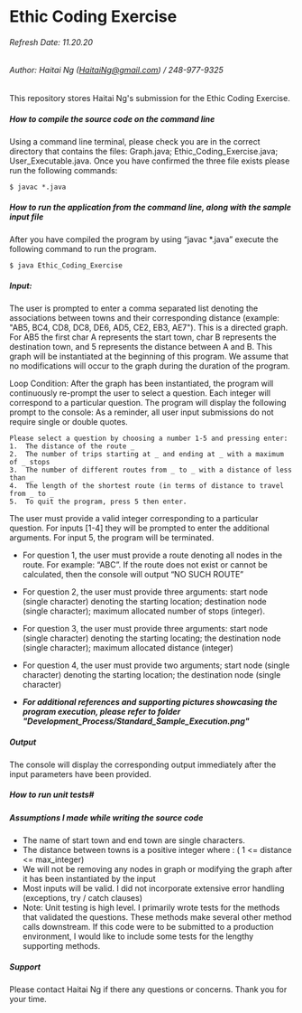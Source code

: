 # Ethic Coding Exercise
###### Refresh Date: 11.20.20 
###### Author: Haitai Ng (HaitaiNg@gmail.com) / 248-977-9325
This repository stores Haitai Ng's submission for the Ethic Coding Exercise. 

##### How to compile the source code on the command line 
Using a command line terminal, please check you are in the correct directory that contains the files: Graph.java; Ethic_Coding_Exercise.java; User_Executable.java. Once you have confirmed the three file exists please run the following commands:
```
$ javac *.java
```
##### How to run the application from the command line, along with the sample input file
After you have compiled the program by using “javac *.java” execute the following command to run the program.
```
$ java Ethic_Coding_Exercise
```

##### Input: 
The user is prompted to enter a comma separated list denoting the associations between towns and their corresponding distance (example: "AB5, BC4, CD8, DC8, DE6, AD5, CE2, EB3, AE7"). This is a directed graph. For AB5 the first char A represents the start town, char B represents the destination town, and 5 represents the distance between A and B. This graph will be instantiated at the beginning of this program. We assume that no modifications will occur to the graph during the duration of the program. 

Loop Condition: After the graph has been instantiated, the program will continuously re-prompt the user to select a question. Each integer will correspond to a particular question. The program will display the following prompt to the console: As a reminder, all user input submissions do not require single or double quotes. 

```
Please select a question by choosing a number 1-5 and pressing enter: 
1.	The distance of the route _
2.	The number of trips starting at _ and ending at _ with a maximum of _ stops 
3.	The number of different routes from _ to _ with a distance of less than _
4.	The length of the shortest route (in terms of distance to travel from _ to _ 
5.	To quit the program, press 5 then enter. 
```

The user must provide a valid integer corresponding to a particular question. For inputs [1-4] they will be prompted to enter the additional arguments. For input 5, the program will be terminated.

- For question 1, the user must provide a route denoting all nodes in the route. For example: “ABC”. If the route does not exist or cannot be calculated, then the console will output “NO SUCH ROUTE” 

- For question 2, the user must provide three arguments: start node (single character) denoting the starting location; destination node (single character); maximum allocated number of stops (integer). 

- For question 3, the user must provide three arguments: start node (single character) denoting the starting locating; the destination node (single character); maximum allocated distance (integer)

- For question 4, the user must provide two arguments; start node (single character) denoting the starting location; the destination node (single character)

- ***For additional references and supporting pictures showcasing the program execution, please refer to folder "Development_Process/Standard_Sample_Execution.png"*** 

##### Output 
The console will display the corresponding output immediately after the input parameters have been provided.  
##### How to run unit tests#
<ToDo> 

##### Assumptions I made while writing the source code
- The name of start town and end town are single characters. 
- The distance between towns is a positive integer where : ( 1 <= distance <= max_integer) 
- We will not be removing any nodes in graph or modifying the graph after it has been instantiated by the input 
- Most inputs will be valid. I did not incorporate extensive error handling (exceptions, try / catch clauses) 
- Note: Unit testing is high level. I primarily wrote tests for the methods that validated the questions. These methods make several other method calls downstream. If this code were to be submitted to a production environment, I would like to include some tests for the lengthy supporting methods. 

##### Support 
Please contact Haitai Ng if there any questions or concerns. Thank you for your time. 


